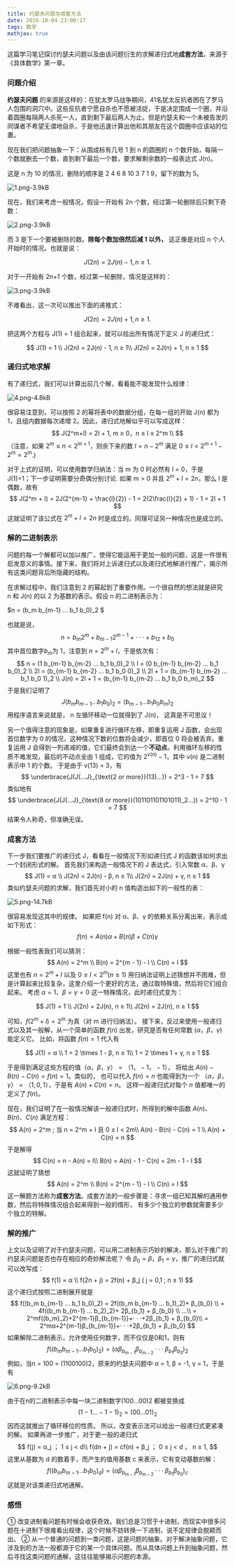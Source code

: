 ```yaml
---
title: 约瑟夫问题与成套方法
date: 2016-10-04 23:00:17
tags: 数学
mathjax: true
---
```

这篇学习笔记探讨约瑟夫问题以及由该问题衍生的求解递归式地**成套方法**，来源于《具体数学》第一章。

### 问题介绍
**约瑟夫问题** 的来源是这样的：在犹太罗马战争期间，41名犹太反抗者困在了罗马人包围的洞穴中。这些反抗者宁愿自杀也不愿被活捉，于是决定围成一个圈，并沿着圆圈每隔两人杀死一人，直到剩下最后两人为止。但是约瑟夫和一个未被告发的同谋者不希望无谓地自杀，于是他迅速计算出他和其朋友在这个圆圈中应该站的位置。
<!--more-->
现在我们把问题抽象一下：从围成标有几号 1 到 n 的圆圈的 n 个数开始，每隔一个数就删去一个数，直到剩下最后一个数，要求解剩余数的一般表达式 J(n)。

这是 n 为 10 的情况，删除的顺序是 2 4 6 8 10 3 7 1 9，留下的数为 5。

![1.png-3.9kB][1]

现在，我们来考虑一般情况，假设一开始有 2n 个数，经过第一轮删除后只剩下奇数：

![2.png-3.9kB][2]

而 3 是下一个要被删除的数。**除每个数加倍然后减 1 以外，** 这正像是对应 n 个人开始时的情况。也就是说：

$$
J(2n) = 2J(n) - 1, n ≥ 1.
$$

对于一开始有 2n+1 个数，经过第一轮删除，情况是这样的：

![3.png-3.9kB][3]

不难看出，这一次可以推出下面的递推式：

$$
J(2n) = 2J(n) + 1, n ≥ 1.
$$

把这两个方程与 J(1) = 1 组合起来，就可以给出所有情况下定义 J 的递归式：

$$
J(1) = 1 \\
J(2n) = 2J(n) - 1, n ≥ 1\\
J(2n) = 2J(n) + 1, n ≥ 1
$$

### 递归式地求解
有了递归式，我们可以计算出前几个解，看看能不能发现什么规律：

![4.png-4.8kB][4]

很容易注意到，可以按照 2 的幂将表中的数据分组，在每一组的开始 J(n) 都为 1，且组内数据每次递增 2。因此，递归式地解似乎可以写成这样：
$$
J(2^m+l) = 2l + 1, m ≥ 0，n ≤ l ≤ 2^m \\
$$
（注意，如果 $2^m ≤ n < 2^{m+1}$，则余下来的数 $l = n - 2^m$ 满足 $0 ≤ l < 2^{m+1} - 2^m = 2^m$.)

对于上式的证明，可以使用数学归纳法：当 m 为 0 时必然有 l = 0，于是 J(1)=1；下一步证明需要分奇偶分别讨论.
如果 m > 0 并且 $2^m + l = 2n$，那么 l 是偶数，故有
$$
J(2^m + l) = 2J(2^{m-1} + \frac{l}{2}) - 1 = 2(2\frac{l}{2} + 1) - 1 = 2l + 1
$$
这就证明了该公式在 $2^m + l = 2n$ 时是成立的。同理可证另一种情况也是成立的。

### 解的二进制表示
问题的每一个解都可以加以推广，使得它能运用于更加一般的问题，这是一件很有启发意义的事情。接下来，我们将对上诉递归式以及递归式地解进行推广，揭示所有这类问题背后所隐藏的结构。

在求解过程中，我们注意到 2 的幂起到了重要作用。一个很自然的想法就是研究 n 和 J(n) 的以 2 为基数的表示。假设 n 的二进制表示为：

$n = (b_m b_{m-1} ... b_1 b_0)_2 $

也就是说，
$$
n = b_m2^m + b_{m-1}2^{m-1} + · · · + b_12 + b_0
$$
其中首位数字$b_m$为 1，注意到 $n = 2^m + l$，于是依次有：
$$
n = (1 b_{m-1} b_{m-2} ... b_1 b_0)_2 \\
l = (0 b_{m-1} b_{m-2} ... b_1 b_0)_2 \\
2l = (b_{m-1} b_{m-2} ... b_1 b_0 0)_2 \\
2l + 1 = (b_{m-1} b_{m-2} ... b_1 b_0 1)_2 \\
J(n) = 2l + 1 = (b_{m-1} b_{m-2} ... b_1 b_0 b_m)_2
$$
于是我们证明了
$$
J(b_m b_{m-1} ... b_1 b_0)_2 = (b_{m-1} ... b_1 b_0 b_m)_2
$$
用程序语言来说就是， n 左循环移动一位就得到了 J(n)， 这真是不可思议！

另一个值得注意的现象是，如果重复进行循环左移，即重复运用 J 函数，会出现首位数字为 0 的情况，这种情况下数的位数将会减少，即首位 0 将会被丢弃。重复运用 J 会得到一列递减的值，它们最终会到达一个**不动点**。利用循环左移的性质不难发现，最后的不动点全由 1 组成，它的值为 $2^{v(n)} - 1$，其中 v(n) 是二进制表示中 1 的个数。
于是由于 v(13) = 3，有
$$
\underbrace{J(J(...J}_{\text{2 or more}}(13)...)) = 2^3 - 1 = 7
$$
类似地有
$$
\underbrace{J(J(...J}_{\text{8 or more}}(101101101101011)_2...)) = 2^10 - 1 = 7
$$
结果令人称奇，但准确无误。
### 成套方法
下一步我们要推广的递归式 J，看看在一般情况下形如递归式 J 的函数该如何求出一个封闭形式的解。
首先我们来构造一般情况下的 J 表达式，引入常数 α、β、γ
$$
J(1) = α \\
J(2n) = 2J(n) - β, n ≥ 1\\
J(2n) = 2J(n) + γ, n ≥ 1
$$
类似约瑟夫问题的求解，我们首先对小的 n 值构造出如下的一般性的表：

![5.png-14.7kB][5]

很容易发现这其中的规律。
如果把 f(n) 对 α、β、γ 的依赖关系分离出来，表示成如下形式：
$$
f(n) = A(n)α + B(n)β + C(n)γ
$$

根据一般性表我们可以猜测：
$$
A(n) = 2^m \\
B(n) = 2^{m - 1} - l \\
C(n) = l
$$
这里也有 $n = 2^m + l$ 以及 $0≤ l < 2^m (n ≥ 1)$
用归纳法证明上述猜想并不困难，但是计算起来比较复杂，这里介绍一个更好的方法，通过取特殊值，然后将它们组合起来。
考虑 $α = 1、β=γ=0$ 这一特殊情况，此时递归式变为：

$$
J(1) = 1 \\
J(2n) = 2J(n), n ≥ 1\\
J(2n) = 2J(n), n ≥ 1
$$

可知，$f(2^m+l) = 2^m$ 为真（对 m 进行归纳法）。
接下来，反过来使用一般递归式以及其一般解，从一个简单的函数 $f(n)$ 出发，研究是否有任何常数 $(α，β，γ)$ 能定义它。
比如，将函数 $f(n) = 1$ 代入有

$$
J(1) = α \\
1 = 2 \times 1 - β, n ≥ 1\\
1 = 2 \times 1 + γ, n ≥ 1
$$

于是得到满足这些方程的值$（α，β，γ）= （1，-1，-1）$， 将给出 $A(n) - B(n) - C(n) = f(n) = 1$。类似的，
也可以代入 $f(n) = n$ 也能得到为一个 $（α，β，γ） = （1,0,1）$，于是有 $A(n) + C(n) = n$。
这样一般递归式对每个 $n$ 值都唯一的定义了 $f(n)$。

现在，我们证明了在一般情况解该一般递归式时，所得到的解中函数 $A(n)、B(n)、C(n)$ 满足方程：
$$
A(n) = 2^m ; 当 n = 2^m + l 且 0 ≤ l < 2m\\
A(n) - B(n) - C(n) = 1 \\
A(n) + C(n) = n
$$
于是解得
$$
C(n) = n - A(n) = l\\
B(n) = A(n) - 1 - C(n) = 2m - 1 - l
$$
这就证明了猜想
$$
A(n) = 2^m \\
B(n) = 2^{m - 1} - l \\
C(n) = l
$$
这一解题方法称为**成套方法**。成套方法的一般步骤是：寻求一组已知其解的通用参数，然后将特殊情况组合起来得到一般的情形，
有多少个独立的参数就需要多少个独立的特解。
### 解的推广
上文以及证明了对于约瑟夫问题，可以用二进制表示巧妙的解决，那么对于推广的约瑟夫问题是否也存在相应的奇妙解法呢？
令 $β_0 = β，β_1 = γ$，推广的递归式就可以改写成：
$$
f(1) = α \\
f(2n + j) = 2f(n) + β_j   ( j = 0,1 ; n ≥ 1)
$$
这个递归式按照二进制展开就是
$$
f((b_m b_{m-1} ... b_1 b_0)_2) = 2f((b_m b_{m-1} ... b_1)_2)+ β_{b_0} \\
= 4f((b_m b_{m-1} ... b_2)_2)+ 2β_{b_1} + β_{b_0} \\
...\\
= 2^mf((b_m)_2)+2^{m-1}β_{b_{m-1}}+· · ·+2β_{b_1} + β_{b_0}\\
= 2^mα+2^{m-1}β_{b_{m-1}}+· · ·+2β_{b_1} + β_{b_0}
$$
如果解除二进制表示，允许使用任何数字，而不仅仅是0和1，则有
$$
f((b_m b_{m-1} ... b_1 b_0)_2) = (αβ_{b_{m-1}}β_{b_{m-2}}· · ·β_{b_1}β_{b_0})_2
$$
例如，当n = 100 = (1100100)2，原来的约瑟夫问题中 α = 1, β = -1, γ = 1，于是有

![6.png-9.2kB][6]

由于在n的二进制表示中每一块二进制数字(100...00)2 都被变换成
$$
(1-1...-1-1)_2 = (0 0 ... 0 1)_2
$$
因而这就推出了循环移位的性质。
所以，改变表示法可以给出一般递归式更紧凑的解。
如果再进一步推广，对于更一般的递归式
$$
f(j) = α_j ； 1 ≤ j < d\\
f(dn + j) = cf(n) + β_j ；  0 ≤ j < d ， n ≥ 1,
$$
这里从基数为 d 的数着手，而产生的值用基数 c 来表示，它有变动基数的解：
$$
f((b_m b_{m-1} ... b_1 b_0)_d) = (αβ_{b_{m-1}}β_{b_{m-2}}· · ·β_{b_1}β_{b_0})_c
$$
这就是对该类递归式地通解。

### 感悟
① 改变进制看问题有时候会收获奇效。我们总是习惯于十进制，而现实中很多问题在十进制下很难看出规律，这个时候不妨转换一下进制，说不定规律会脱颖而出。
② 从一个普通的问题到一类问题，这是问题的抽象。对于解决抽象问题，它涉及到的方法一般都源于它的某一个具体问题。而从具体问题上升到抽象问题，然后寻找这类问题的通解，这往往能够揭示问题的本源。

[1]: http://static.zybuluo.com/guoxs/pwac6l2y5781hq3vq3e8r2tz/1.png
[2]: http://static.zybuluo.com/guoxs/y8zoofsoapt7fnspetljo450/2.png
[3]: http://static.zybuluo.com/guoxs/64d04t1fwo8c3vdexcum6yq9/3.png
[4]: http://static.zybuluo.com/guoxs/usg5sbblxdbtfak0kefc87or/4.png
[5]: http://static.zybuluo.com/guoxs/phrgtpkbwqa7pmbdefa13dzp/5.png
[6]: http://static.zybuluo.com/guoxs/lbw6uakrly9c4xzudahgnup1/6.png
